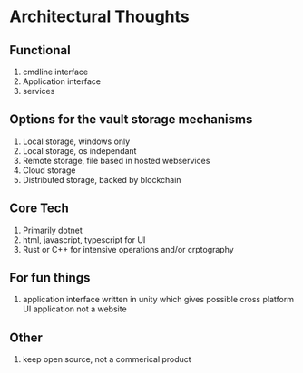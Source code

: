 # Architectural Thoughts

## Functional
1. cmdline interface
2. Application interface
3. services


## Options for the vault storage mechanisms

1. Local storage, windows only  
2. Local storage, os independant  
3. Remote storage, file based in hosted webservices  
4. Cloud storage  
5. Distributed storage, backed by blockchain  


## Core Tech

1. Primarily dotnet  
2. html, javascript, typescript for UI  
3. Rust or C++ for intensive operations and/or crptography  


## For fun things
1. application interface written in unity which gives possible cross platform UI application not a website  


## Other
1. keep open source, not a commerical product  



